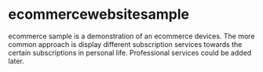 # ecommercewebsitesample
ecommerce sample is a demonstration of an ecommerce devices.
The more common approach is display different subscription services towards the certain subscriptions in personal life. Professional services could be added later.
